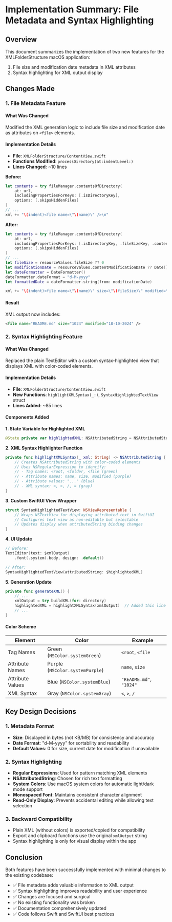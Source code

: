 # Implementation Summary: File Metadata and Syntax Highlighting

## Overview
This document summarizes the implementation of two new features for the XMLFolderStructure macOS application:
1. File size and modification date metadata in XML attributes
2. Syntax highlighting for XML output display

## Changes Made

### 1. File Metadata Feature

#### What Was Changed

Modified the XML generation logic to include file size and modification date as attributes on `<file>` elements.

#### Implementation Details

- **File**: `XMLFolderStructure/ContentView.swift`
- **Functions Modified**: `processDirectory(at:indentLevel:)`
- **Lines Changed**: ~10 lines

**Before:**

```swift
let contents = try fileManager.contentsOfDirectory(
    at: url,
    includingPropertiesForKeys: [.isDirectoryKey],
    options: [.skipsHiddenFiles]
)
// ...
xml += "\(indent)<file name=\"\(name)\" />\n"
```

**After:**
 
```swift
let contents = try fileManager.contentsOfDirectory(
    at: url,
    includingPropertiesForKeys: [.isDirectoryKey, .fileSizeKey, .contentModificationDateKey],
    options: [.skipsHiddenFiles]
)
// ...
let fileSize = resourceValues.fileSize ?? 0
let modificationDate = resourceValues.contentModificationDate ?? Date()
let dateFormatter = DateFormatter()
dateFormatter.dateFormat = "d-M-yyyy"
let formattedDate = dateFormatter.string(from: modificationDate)

xml += "\(indent)<file name=\"\(name)\" size=\"\(fileSize)\" modified=\"\(formattedDate)\" />\n"
```

#### Result

XML output now includes:

```xml
<file name="README.md" size="1024" modified="18-10-2024" />
```

### 2. Syntax Highlighting Feature

#### What Was Changed

Replaced the plain TextEditor with a custom syntax-highlighted view that displays XML with color-coded elements.

#### Implementation Details

- **File**: `XMLFolderStructure/ContentView.swift`
- **New Functions**: `highlightXMLSyntax(_:)`, `SyntaxHighlightedTextView` struct
- **Lines Added**: ~85 lines

#### Components Added

**1. State Variable for Highlighted XML**

```swift
@State private var highlightedXML: NSAttributedString = NSAttributedString()
```

**2. XML Syntax Highlighter Function**

```swift
private func highlightXMLSyntax(_ xml: String) -> NSAttributedString {
    // Creates NSAttributedString with color-coded elements
    // Uses NSRegularExpression to identify:
    // - Tag names: <root, <folder, <file (green)
    // - Attribute names: name, size, modified (purple)
    // - Attribute values: "..." (blue)
    // - XML syntax: <, >, /, = (gray)
}
```

**3. Custom SwiftUI View Wrapper**

```swift
struct SyntaxHighlightedTextView: NSViewRepresentable {
    // Wraps NSTextView for displaying attributed text in SwiftUI
    // Configures text view as non-editable but selectable
    // Updates display when attributedString binding changes
}
```

**4. UI Update**

```swift
// Before:
TextEditor(text: $xmlOutput)
    .font(.system(.body, design: .default))

// After:
SyntaxHighlightedTextView(attributedString: $highlightedXML)
```

**5. Generation Update**

```swift
private func generateXML() {
    // ...
    xmlOutput = try buildXML(for: directory)
    highlightedXML = highlightXMLSyntax(xmlOutput)  // Added this line
    // ...
}
```

#### Color Scheme

| Element | Color | Example |
|---------|-------|---------|
| Tag Names | Green (`NSColor.systemGreen`) | `<root`, `<file` |
| Attribute Names | Purple (`NSColor.systemPurple`) | `name`, `size` |
| Attribute Values | Blue (`NSColor.systemBlue`) | `"README.md"`, `"1024"` |
| XML Syntax | Gray (`NSColor.systemGray`) | `<`, `>`, `/` |

## Key Design Decisions

### 1. Metadata Format

- **Size**: Displayed in bytes (not KB/MB) for consistency and accuracy
- **Date Format**: "d-M-yyyy" for sortability and readability
- **Default Values**: 0 for size, current date for modification if unavailable

### 2. Syntax Highlighting

- **Regular Expressions**: Used for pattern matching XML elements
- **NSAttributedString**: Chosen for rich text formatting
- **System Colors**: Use macOS system colors for automatic light/dark mode support
- **Monospaced Font**: Maintains consistent character alignment
- **Read-Only Display**: Prevents accidental editing while allowing text selection

### 3. Backward Compatibility

- Plain XML (without colors) is exported/copied for compatibility
- Export and clipboard functions use the original `xmlOutput` string
- Syntax highlighting is only for visual display within the app

## Conclusion

Both features have been successfully implemented with minimal changes to the existing codebase:

- ✅ File metadata adds valuable information to XML output
- ✅ Syntax highlighting improves readability and user experience
- ✅ Changes are focused and surgical
- ✅ No existing functionality was broken
- ✅ Documentation comprehensively updated
- ✅ Code follows Swift and SwiftUI best practices
